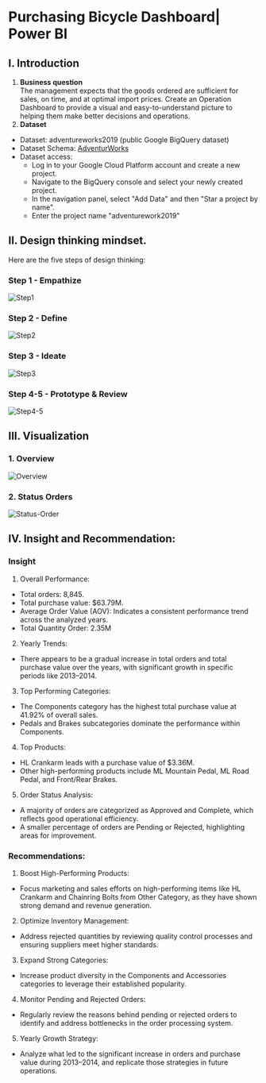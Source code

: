 # Purchasing Bicycle Dashboard| Power BI
## I. Introduction
1. **Business question** \
The management expects that the goods ordered are sufficient for sales, on time, and at optimal import prices. Create an Operation Dashboard to provide a visual and easy-to-understand picture to helping them make better decisions and operations.
2. **Dataset**
- Dataset: adventureworks2019 (public Google BigQuery dataset) 
- Dataset Schema: [AdventurWorks](https://drive.google.com/drive/u/0/folders/1zz25TcfnzJVS_lJN-tLqmSpiAwdAfbHR)
- Dataset access: 
  - Log in to your Google Cloud Platform account and create a new project.
  - Navigate to the BigQuery console and select your newly created project.
  - In the navigation panel, select "Add Data" and then "Star a project by name".
  - Enter the project name "adventurework2019"
## II. Design thinking mindset.

Here are the five steps of design thinking:
### Step 1 - Empathize

![Step1](https://github.com/user-attachments/assets/80d7dbf9-0b65-46c3-88e3-cffc479270ee)

### Step 2 - Define


![Step2](https://github.com/user-attachments/assets/be73c46c-a73f-4919-b69e-b18eaa495201)

### Step 3 - Ideate


![Step3](https://github.com/user-attachments/assets/ba1ee5d9-2364-4e80-959d-1c95e16367f9)

### Step 4-5 - Prototype & Review

![Step4-5](https://github.com/user-attachments/assets/aadf9f27-7c6f-4d52-908e-23ea95e08881)

## III. Visualization
### 1. Overview
![Overview](https://github.com/user-attachments/assets/5eab8a72-f42c-4488-9c0e-f361d8a7f4c1)
### 2. Status Orders
![Status-Order](https://github.com/user-attachments/assets/0f5425ed-2c09-4da6-9d7a-44e249e35f71)

## IV. Insight and Recommendation:
### Insight
1. Overall Performance:
  - Total orders: 8,845.
  - Total purchase value: $63.79M.
  - Average Order Value (AOV): Indicates a consistent performance trend across the analyzed years.
  - Total Quantity Order: 2.35M
2. Yearly Trends:
  - There appears to be a gradual increase in total orders and total purchase value over the years, with significant growth in specific periods like 2013–2014.
3. Top Performing Categories:
  - The Components category has the highest total purchase value at 41.92% of overall sales.
  - Pedals and Brakes subcategories dominate the performance within Components.
4. Top Products:
  - HL Crankarm leads with a purchase value of $3.36M.
  - Other high-performing products include ML Mountain Pedal, ML Road Pedal, and Front/Rear Brakes.
5. Order Status Analysis:
  - A majority of orders are categorized as Approved and Complete, which reflects good operational efficiency.
  - A smaller percentage of orders are Pending or Rejected, highlighting areas for improvement.
    
### Recommendations:
1. Boost High-Performing Products:
  - Focus marketing and sales efforts on high-performing items like HL Crankarm and Chainring Bolts from Other Category, as they have shown strong demand and revenue generation.
2. Optimize Inventory Management:
  - Address rejected quantities by reviewing quality control processes and ensuring suppliers meet higher standards.
3. Expand Strong Categories:
  - Increase product diversity in the Components and Accessories categories to leverage their established popularity.
4. Monitor Pending and Rejected Orders:
  - Regularly review the reasons behind pending or rejected orders to identify and address bottlenecks in the order processing system.
5. Yearly Growth Strategy:
  - Analyze what led to the significant increase in orders and purchase value during 2013–2014, and replicate those strategies in future operations.
